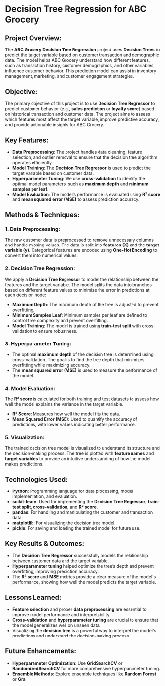 # Decision Tree Regression for ABC Grocery

## Project Overview:
The **ABC Grocery Decision Tree Regression** project uses **Decision Trees** to predict the target variable based on customer transaction and demographic data. The model helps ABC Grocery understand how different features, such as transaction history, customer demographics, and other variables, influence customer behavior. This prediction model can assist in inventory management, marketing, and customer engagement strategies.

## Objective:
The primary objective of this project is to use **Decision Tree Regressor** to predict customer behavior (e.g., **sales prediction** or **loyalty score**) based on historical transaction and customer data. The project aims to assess which features most affect the target variable, improve predictive accuracy, and provide actionable insights for ABC Grocery.

## Key Features:
- **Data Preprocessing**: The project handles data cleaning, feature selection, and outlier removal to ensure that the decision tree algorithm operates efficiently.
- **Model Training**: The **Decision Tree Regressor** is used to predict the target variable based on customer data.
- **Hyperparameter Tuning**: We use **cross-validation** to identify the optimal model parameters, such as **maximum depth** and **minimum samples per leaf**.
- **Model Evaluation**: The model’s performance is evaluated using **R² score** and **mean squared error (MSE)** to assess prediction accuracy.

## Methods & Techniques:

### **1. Data Preprocessing**:
The raw customer data is preprocessed to remove unnecessary columns and handle missing values. The data is split into **features (X)** and the **target variable (y)**. Categorical features are encoded using **One-Hot Encoding** to convert them into numerical values.

### **2. Decision Tree Regression**:
We apply a **Decision Tree Regressor** to model the relationship between the features and the target variable. The model splits the data into branches based on different feature values to minimize the error in predictions at each decision node:
- **Maximum Depth**: The maximum depth of the tree is adjusted to prevent overfitting.
- **Minimum Samples Leaf**: Minimum samples per leaf are defined to control tree complexity and prevent overfitting.
- **Model Training**: The model is trained using **train-test split** with cross-validation to ensure robustness.

### **3. Hyperparameter Tuning**:
- The optimal **maximum depth** of the decision tree is determined using cross-validation. The goal is to find the tree depth that minimizes overfitting while maximizing accuracy.
- The **mean squared error (MSE)** is used to measure the performance of the model.

### **4. Model Evaluation**:
The **R² score** is calculated for both training and test datasets to assess how well the model explains the variance in the target variable.
- **R² Score**: Measures how well the model fits the data.
- **Mean Squared Error (MSE)**: Used to quantify the accuracy of predictions, with lower values indicating better performance.

### **5. Visualization**:
The trained decision tree model is visualized to understand its structure and the decision-making process. The tree is plotted with **feature names** and **target variables** to provide an intuitive understanding of how the model makes predictions.

## Technologies Used:
- **Python**: Programming language for data processing, model implementation, and evaluation.
- **scikit-learn**: Used for implementing the **Decision Tree Regressor**, **train-test split**, **cross-validation**, and **R² score**.
- **pandas**: For handling and manipulating the customer and transaction data.
- **matplotlib**: For visualizing the decision tree model.
- **pickle**: For saving and loading the trained model for future use.

## Key Results & Outcomes:
- The **Decision Tree Regressor** successfully models the relationship between customer data and the target variable.
- **Hyperparameter tuning** helped optimize the tree’s depth and prevent overfitting, improving prediction accuracy.
- The **R² score** and **MSE** metrics provide a clear measure of the model's performance, showing how well the model predicts the target variable.

## Lessons Learned:
- **Feature selection** and proper **data preprocessing** are essential to improve model performance and interpretability.
- **Cross-validation** and **hyperparameter tuning** are crucial to ensure that the model generalizes well on unseen data.
- Visualizing the **decision tree** is a powerful way to interpret the model's predictions and understand the decision-making process.

## Future Enhancements:
- **Hyperparameter Optimization**: Use **GridSearchCV** or **RandomizedSearchCV** for more comprehensive hyperparameter tuning.
- **Ensemble Methods**: Explore ensemble techniques like **Random Forest** or **Gra**
